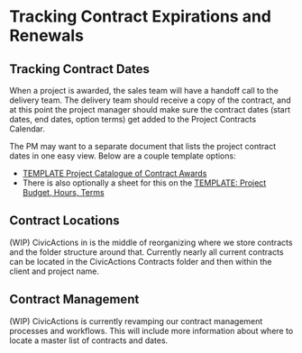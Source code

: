 # Tracking Contract Expirations and Renewals

## Tracking Contract Dates

When a project is awarded, the sales team will have a handoff call to the delivery team. The delivery team should receive a copy of the contract, and at this point the project manager should make sure the contract dates (start dates, end dates, option terms) get added to the Project Contracts Calendar.

The PM may want to a separate document that lists the project contract dates in one easy view. Below are a couple template options:

- [TEMPLATE Project Catalogue of Contract Awards](https://docs.google.com/spreadsheets/d/1Ur6yFfqBnF0L2BXw9tM0j9wC5uiFLqdW2v-_3BR2-gg/edit#gid=0)
- There is also optionally a sheet for this on the [TEMPLATE: Project Budget, Hours, Terms](https://docs.google.com/spreadsheets/d/1fCFzC_7dLe6diXWK8_yzW91svJFGnYbwEMLAPI-tDeU/edit#gid=1956976072)

## Contract Locations

(WIP) CivicActions in is the middle of reorganizing where we store contracts and the folder structure around that. Currently nearly all current contracts can be located in the CivicActions Contracts folder and then within the client and project name.

## Contract Management

(WIP) CivicActions is currently revamping our contract management processes and workflows. This will include more information about where to locate a master list of contracts and dates.
